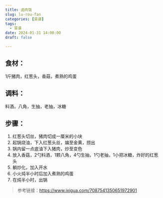 ```yaml
---
title: 卤肉饭
slug: lu-rou-fan
categories: [菜谱]
tags:
  - 菜谱
date: 2024-01-31 14:00:00
draft: false

---
```


## 食材：
1斤猪肉，红葱头，香菇，煮熟的鸡蛋

## 调料：
料酒，八角，生抽，老抽，冰糖


## 步骤：
1. 红葱头切丝，猪肉切成一厘米的小块
2. 起锅烧油，下入红葱头丝，煸至金黄，捞出
3. 锅内留一点底油下入猪肉，炒至变色
4. 放入香菇，2勺料酒，1颗八角，4勺生抽，1勺老抽，1小把冰糖，炸好的红葱头
5. 躺炒化，加入开水
6. 小火炖半小时后加入煮熟的鸡蛋
7. 在炖半小时，出锅

> 参考链接：https://www.ixigua.com/7087541350651972901
